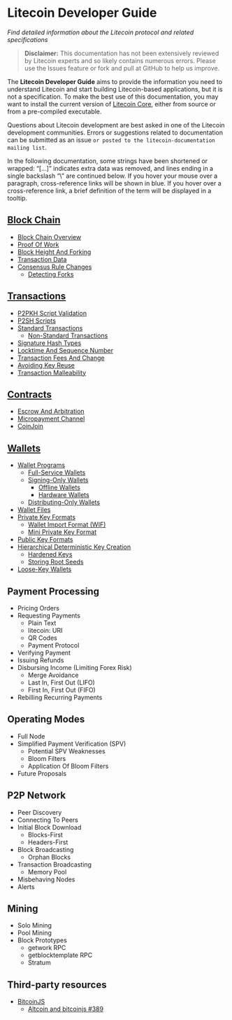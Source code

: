# Litecoin Developer Guide
_Find detailed information about the Litecoin protocol and related specifications_

> **Disclaimer:** This documentation has not been extensively reviewed by Litecoin experts and so likely contains numerous errors. Please use the Issues feature or fork and pull at GitHub to help us improve.

The **Litecoin Developer Guide** aims to provide the information you need to understand Litecoin and start building Litecoin-based applications, but it is not a specification. To make the best use of this documentation, you may want to install the current version of [Litecoin Core](https://www.litecoin.org), either from source or from a pre-compiled executable.

Questions about Litecoin development are best asked in one of the Litecoin development communities. Errors or suggestions related to documentation can be submitted as an issue `or posted to the litecoin-documentation mailing list`.

In the following documentation, some strings have been shortened or wrapped: “[…]” indicates extra data was removed, and lines ending in a single backslash “\” are continued below. If you hover your mouse over a paragraph, cross-reference links will be shown in blue. If you hover over a cross-reference link, a brief definition of the term will be displayed in a tooltip.

## [Block Chain](Block-Chain.md)
- [Block Chain Overview](Block-Chain.md#block-chain-overview)
- [Proof Of Work](Block-Chain.md#proof-of-work)
- [Block Height And Forking](Block-Chain.md#block-height-and-forking)
- [Transaction Data](Block-Chain.md#transaction-data)
- [Consensus Rule Changes](Block-Chain.md#consensus-rule-changes)
  - [Detecting Forks](Block-Chain.md#detecting-forks)
    
## [Transactions](Transactions.md)
- [P2PKH Script Validation](Transactions.md#p2pkh-script-validation)
- [P2SH Scripts](Transactions.md#p2sh-scripts)
- [Standard Transactions](Transactions.md#standard-transactions)
  - [Non-Standard Transactions](Transactions.md#non-standard-transactions)
- [Signature Hash Types](Transactions.md#signature-hash-types)
- [Locktime And Sequence Number](Transactions.md#locktime-and-sequence-number)
- [Transaction Fees And Change](Transactions.md#transaction-fees-and-change)
- [Avoiding Key Reuse](Transactions.md#avoiding-key-reuse)
- [Transaction Malleability](Transactions.md#transaction-malleability)

## [Contracts](Contracts.md)
- [Escrow And Arbitration](Contracts.md#escrow-and-arbitration)
- [Micropayment Channel](Contracts.md#micropayment-channel)
- [CoinJoin](Contracts.md#coinjoin)

## [Wallets](Wallets.md)
- [Wallet Programs](Wallets.md#wallet-program)
  - [Full-Service Wallets](Wallets.md#fukk-service-wallets)
  - [Signing-Only Wallets](Wallets.md#signing-only-wallets)
    - [Offline Wallets](Wallets.md#offline-wallets)
    - [Hardware Wallets](Wallets.md#hardware-wallets)
  - [Distributing-Only Wallets](Wallets.md#distributing-only-wallets)
- [Wallet Files](Wallets.md#wallet-files)
- [Private Key Formats](Wallets.md#private-key-formats)
  - [Wallet Import Format (WIF)](Wallets.md#wallet-import-format-wif)
  - [Mini Private Key Format](Wallets.md#mini-private-key-formats)
- [Public Key Formats](Wallets.md#public-key-formats)
- [Hierarchical Deterministic Key Creation](Wallets.md#hierarchical-determinist-key-creation)
  - [Hardened Keys](Wallets.md#hardened-keys)
  - [Storing Root Seeds](Wallets.md#storing-root-seeds)
- [Loose-Key Wallets](Wallets.md#Loose-Key-wallets)

## Payment Processing
- Pricing Orders
- Requesting Payments
  - Plain Text
  - litecoin: URI
  - QR Codes
  - Payment Protocol
- Verifying Payment
- Issuing Refunds
- Disbursing Income (Limiting Forex Risk)
  - Merge Avoidance
  - Last In, First Out (LIFO)
  - First In, First Out (FIFO)
- Rebilling Recurring Payments

## Operating Modes
- Full Node
- Simplified Payment Verification (SPV)
  - Potential SPV Weaknesses
  - Bloom Filters
  - Application Of Bloom Filters
- Future Proposals

## P2P Network
- Peer Discovery
- Connecting To Peers
- Initial Block Download
  - Blocks-First
  - Headers-First
- Block Broadcasting
  - Orphan Blocks
- Transaction Broadcasting
  - Memory Pool
- Misbehaving Nodes
- Alerts

## Mining
- Solo Mining
- Pool Mining
- Block Prototypes
  - getwork RPC
  - getblocktemplate RPC
  - Stratum

## Third-party resources
- [BitcoinJS](https://github.com/bitcoinjs/bitcoinjs-lib)
  - [Altcoin and bitcoinjs #389](https://github.com/bitcoinjs/bitcoinjs-lib/issues/389)
